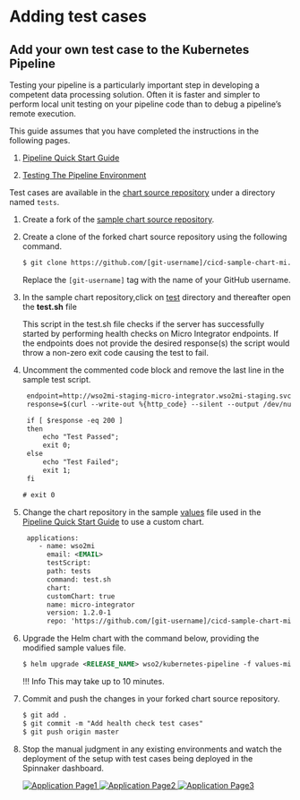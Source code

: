 # Adding test cases

## Add your own test case to the Kubernetes Pipeline
Testing your pipeline is a particularly important step in developing a competent data processing solution.
Often it is faster and simpler to perform local unit testing on your pipeline code than to debug a pipeline’s remote execution. 

This guide assumes that you have completed the instructions in the
following pages.

1. [Pipeline Quick Start Guide]({{base_path}}/install-and-setup/setup/mi-setup/deployment/k8s-pipeline/pipeline-quick-start-guide)

2. [Testing The Pipeline Environment]({{base_path}}/install-and-setup/setup/mi-setup/deployment/k8s-pipeline/testing-the-pipeline-environment)

Test cases are available in the [chart source repository](https://github.com/wso2-incubator/cicd-sample-chart-mi) under a
directory named `tests`. 

1. Create a fork of the [sample chart source repository](https://github.com/wso2-incubator/cicd-sample-chart-mi).

2. Create a clone of the forked chart source repository using the following command.
    
    ``` xml
    $ git clone https://github.com/[git-username]/cicd-sample-chart-mi.git
    ```
       
   Replace the `[git-username]` tag with the name of your GitHub username.

3.  In the sample chart repository,click on 
    [test](https://github.com/wso2-incubator/cicd-sample-chart-mi) directory and
     thereafter open the **test.sh** file
    
    This script in the test.sh file checks if the server has
    successfully started by performing health checks on Micro Integrator
    endpoints. If the endpoints does not provide the desired response(s)
    the script would throw a non-zero exit code
    causing the test to fail.

4.  Uncomment the commented code block and remove the last line in the
    sample test script.
    
    ``` xml
     endpoint=http://wso2mi-staging-micro-integrator.wso2mi-staging.svc.cluster.local:8290/services/HelloWorld
     response=$(curl --write-out %{http_code} --silent --output /dev/null -k $endpoint);
    
     if [ $response -eq 200 ]
     then
         echo "Test Passed";
         exit 0;
     else
         echo "Test Failed";
         exit 1;
     fi
    
    # exit 0
    ```

5.  Change the chart repository in the
    sample [values](https://raw.githubusercontent.com/wso2/kubernetes-pipeline/master/kubernetes-pipeline/samples/values-mi.yaml) file
    used in the [Pipeline Quick Start
    Guide]({{base_path}}/install-and-setup/setup/mi-setup/deployment/k8s-pipeline/pipeline-quick-start-guide)
    to use a custom chart.
    
    ``` xml
     applications:
        - name: wso2mi
          email: <EMAIL>
          testScript:
          path: tests
          command: test.sh
          chart:
          customChart: true
          name: micro-integrator
          version: 1.2.0-1
          repo: 'https://github.com/[git-username]/cicd-sample-chart-mi'
    ```

6.  Upgrade the Helm chart with the command below, providing the
    modified sample values file.
    
    ``` xml
    $ helm upgrade <RELEASE_NAME> wso2/kubernetes-pipeline -f values-mi.yaml
    ```
    
    !!! Info
        This may take up to 10 minutes.
    
 

7.  Commit and push the changes in your forked chart source repository.
    
    ``` xml
    $ git add .
    $ git commit -m "Add health check test cases"
    $ git push origin master 
    ```

8.  Stop the manual judgment in any existing environments and watch the
    deployment of the setup with test cases being deployed in the
    Spinnaker dashboard.
    
    [ ![Application Page1]({{base_path}}/assets/img/integrate/k8s_pipeline/testcases/testcases-mi1.png) ]({{base_path}}/assets/img/integrate/k8s_pipeline/testcases/testcases-mi1.png)
    [ ![Application Page2]({{base_path}}/assets/img/integrate/k8s_pipeline/testcases/testcases-mi2.png) ]({{base_path}}/assets/img/integrate/k8s_pipeline/testcases/testcases-mi2.png)
    [ ![Application Page3]({{base_path}}/assets/img/integrate/k8s_pipeline/testcases/testcases-mi3.png) ]({{base_path}}/assets/img/integrate/k8s_pipeline/testcases/testcases-mi3.png)
